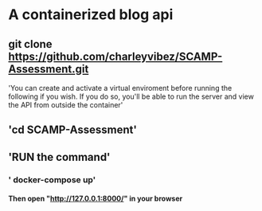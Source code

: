 # A containerized blog api
## git clone https://github.com/charleyvibez/SCAMP-Assessment.git
'You can create and activate a virtual enviroment before running the following if you wish. If you do so, you'll be able to run the server and view the API from outside the container'
## 'cd SCAMP-Assessment'
## 'RUN the command'
### ' docker-compose up'
#### Then open "http://127.0.0.1:8000/" in your browser